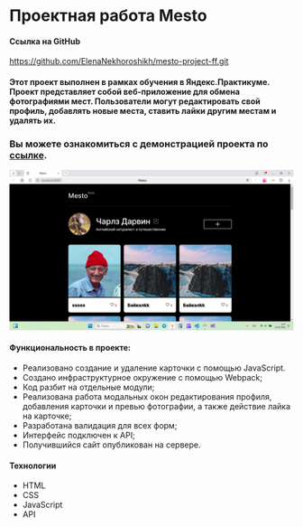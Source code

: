 # Проектная работа Mesto

#### Ссылка на GitHub
https://github.com/ElenaNekhoroshikh/mesto-project-ff.git

#### Этот проект выполнен в рамках обучения в Яндекс.Практикуме.  Проект представляет собой веб-приложение для обмена фотографиями мест.  Пользователи могут редактировать свой профиль, добавлять новые места,  ставить лайки другим местам и удалять их.
### Вы можете ознакомиться с демонстрацией проекта по [ссылке](https://elenanekhoroshikh.github.io/mesto-project-ff/ "Мой сайт!").
![Демонстрация сайта](src/images/demo.png)
#### Функциональность в проекте:
* Реализовано создание и удаление карточки с помощью JavaScript.
* Создано инфраструктурное окружение с помощью Webpack;
* Код разбит на отдельные модули;
* Реализована работа модальных окон редактирования профиля,  добавления карточки и превью фотографии,  а также действие лайка на карточке;
* Разработана валидация для всех форм;
* Интерфейс подключен к API;
* Получившийся сайт опубликован на сервере.

#### Технологии
* HTML
* CSS
* JavaScript
* API